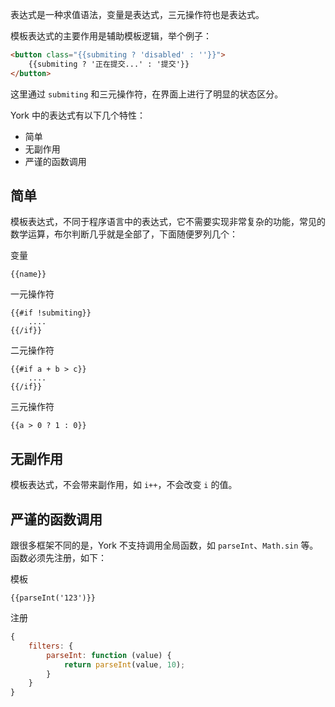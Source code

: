 表达式是一种求值语法，变量是表达式，三元操作符也是表达式。

模板表达式的主要作用是辅助模板逻辑，举个例子：

```html
<button class="{{submiting ? 'disabled' : ''}}">
    {{submiting ? '正在提交...' : '提交'}}
</button>
```

这里通过 `submiting` 和三元操作符，在界面上进行了明显的状态区分。

York 中的表达式有以下几个特性：

* 简单
* 无副作用
* 严谨的函数调用

## 简单

模板表达式，不同于程序语言中的表达式，它不需要实现非常复杂的功能，常见的数学运算，布尔判断几乎就是全部了，下面随便罗列几个：

变量

```
{{name}}
```

一元操作符

```
{{#if !submiting}}
    ....
{{/if}}
```

二元操作符

```
{{#if a + b > c}}
    ....
{{/if}}
```

三元操作符

```
{{a > 0 ? 1 : 0}}
```

## 无副作用

模板表达式，不会带来副作用，如 `i++`，不会改变 `i` 的值。

## 严谨的函数调用

跟很多框架不同的是，York 不支持调用全局函数，如 `parseInt`、`Math.sin` 等。函数必须先注册，如下：

模板

```
{{parseInt('123')}}
```

注册

```javascript
{
    filters: {
        parseInt: function (value) {
            return parseInt(value, 10);
        }
    }
}
```